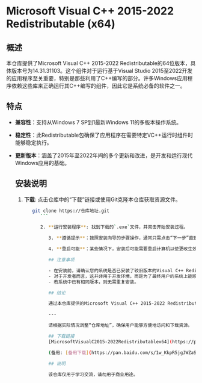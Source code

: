 # Microsoft Visual C++ 2015-2022 Redistributable (x64)

## 概述

本仓库提供了Microsoft Visual C++ 2015-2022 Redistributable的64位版本，具体版本号为14.31.31103。这个组件对于运行基于Visual Studio 2015至2022开发的应用程序至关重要，特别是那些利用了C++编写的部分。许多Windows应用程序依赖这些库来正确运行其C++编写的组件，因此它是系统必备的软件之一。

## 特点

- **兼容性**：支持从Windows 7 SP到1最新Windows 11的多版本操作系统。
- **稳定性**：此Redistributable包确保了应用程序在需要特定VC++运行时组件时能够稳定执行。
- **更新版本**：涵盖了2015年至2022年间的多个更新和改进，是开发和运行现代Windows应用的基础。

  ## 安装说明

  1. **下载**: 点击仓库中的“下载”链接或使用Git克隆本仓库获取资源文件。

        ```bash
           git clone https://仓库地址.git
              ```

              2. **运行安装程序**: 找到下载的`.exe`文件，并双击开始安装过程。

                 3. **遵循提示**：按照安装向导的步骤操作，通常只需点击“下一步”直到完成即可。

                 4. **重启可能**：某些情况下，安装后可能需要重启计算机以使更改生效。

                 ## 注意事项

                 - 在安装前，请确认您的系统是否已安装了较旧版本的Visual C++ Redistributable，避免版本冲突。
                 - 对于开发者而言，这并非用于开发环境，而是为了最终用户的系统上能顺利运行使用Visual C++编译的程序。
                 - 若系统中已有相同版本，则无需重复安装。

                 ## 结论

                 通过本仓库提供的Microsoft Visual C++ 2015-2022 Redistributable (x64)，您可以确保您的Windows系统能够支持众多基于Visual Studio开发的高性能应用程序。请按照上述指南进行安装，以享受流畅的软件体验。

                 ---

                 请根据实际情况调整“仓库地址”，确保用户能够方便地访问和下载资源。

                 ## 下载链接
                 [MicrosoftVisualC2015-2022Redistributablex64](https://pan.quark.cn/s/c22263c32c15) 

                 (备用: [备用下载](https://pan.baidu.com/s/1w_KkpR5jgJWZaS1FZw1P1w?pwd=1234))

                 ## 说明

                 该仓库仅用于学习交流，请勿用于商业用途。

